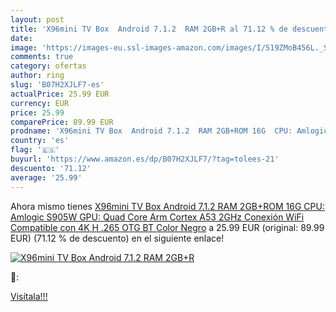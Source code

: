 ```yaml
---
layout: post
title: 'X96mini TV Box  Android 7.1.2  RAM 2GB+R al 71.12 % de descuento'
date: 
image: 'https://images-eu.ssl-images-amazon.com/images/I/519ZMoB456L._SL200_.jpg'
comments: true
category: ofertas
author: ring
slug: 'B07H2XJLF7-es'
actualPrice: 25.99 EUR
currency: EUR
price: 25.99
comparePrice: 89.99 EUR
prodname: 'X96mini TV Box  Android 7.1.2  RAM 2GB+ROM 16G  CPU: Amlogic S905W  GPU: Quad Core Arm Cortex A53  2GHz  Conexión WiFi  Compatible con 4K  H .265  OTG  BT  Color Negro'
country: 'es'
flag: '🇪🇸'
buyurl: 'https://www.amazon.es/dp/B07H2XJLF7/?tag=tolees-21'
descuento: '71.12'
average: '25.99'
---
```


Ahora mismo tienes [X96mini TV Box  Android 7.1.2  RAM 2GB+ROM 16G  CPU: Amlogic S905W  GPU: Quad Core Arm Cortex A53  2GHz  Conexión WiFi  Compatible con 4K  H .265  OTG  BT  Color Negro](https://www.amazon.es/dp/B07H2XJLF7/?tag=tolees-21) a 25.99 EUR (original: 89.99 EUR) (71.12 %  de descuento) en el siguiente enlace!

[![X96mini TV Box  Android 7.1.2  RAM 2GB+R](https://images-eu.ssl-images-amazon.com/images/I/519ZMoB456L._SL200_.jpg)](https://www.amazon.es/dp/B07H2XJLF7/?tag=tolees-21)

🔎:


[Visítala!!!](https://www.amazon.es/dp/B07H2XJLF7/?tag=tolees-21)
